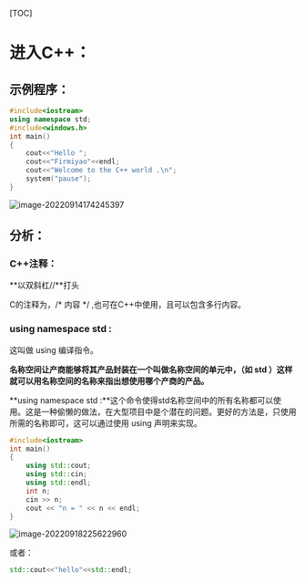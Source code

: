 [TOC]

# 进入C++：

## 示例程序：

```c++
#include<iostream>
using namespace std;
#include<windows.h>
int main()
{
    cout<<"Hello ";
    cout<<"Firmiyao"<<endl;
    cout<<"Welcome to the C++ world .\n";
    system("pause");
} 
```

![image-20220914174245397](https://cdn.jsdelivr.net/gh/firmiyao/Picture/img/202209141742431.png)

## 分析：

### C++注释：

**以双斜杠//**打头

C的注释为，/* 内容 */ ,也可在C++中使用，且可以包含多行内容。



### using namespace std :

这叫做 using 编译指令。

**名称空间让产商能够将其产品封装在一个叫做名称空间的单元中，（如 std ）这样就可以用名称空间的名称来指出想使用哪个产商的产品。**

**using namespace std :**这个命令使得std名称空间中的所有名称都可以使用。这是一种偷懒的做法，在大型项目中是个潜在的问题。更好的方法是，只使用所需的名称即可，这可以通过使用 using 声明来实现。

```c++
#include<iostream>
int main()
{
    using std::cout;
    using std::cin;
    using std::endl;
    int n;
    cin >> n;
    cout << "n = " << n << endl;
}
```

![image-20220918225622960](https://cdn.jsdelivr.net/gh/firmiyao/Picture/img/202209182256004.png)

或者：

```c++
std::cout<<"hello"<<std::endl;
```

